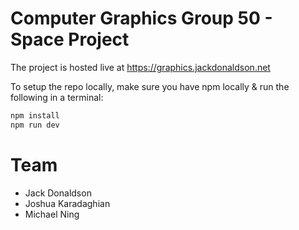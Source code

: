 # Computer Graphics Group 50 - Space Project

The project is hosted live at https://graphics.jackdonaldson.net

To setup the repo locally, make sure you have npm locally & run the following in a terminal:

```bash
npm install
npm run dev
```

# Team

- Jack Donaldson
- Joshua Karadaghian
- Michael Ning

